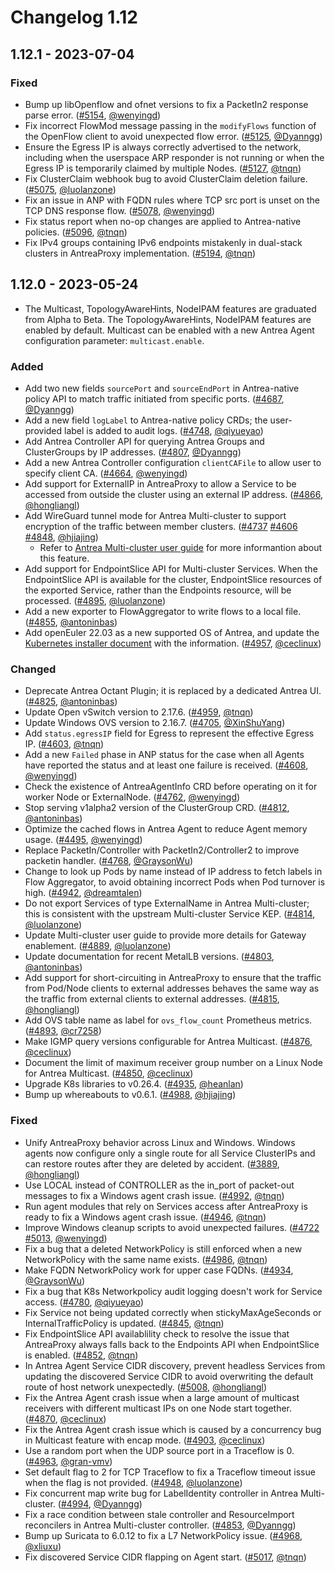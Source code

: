# Changelog 1.12

## 1.12.1 - 2023-07-04

### Fixed

- Bump up libOpenflow and ofnet versions to fix a PacketIn2 response parse error. ([#5154](https://github.com/antrea-io/antrea/pull/5154), [@wenyingd])
- Fix incorrect FlowMod message passing in the `modifyFlows` function of the OpenFlow client to avoid unexpected flow error. ([#5125](https://github.com/antrea-io/antrea/pull/5125), [@Dyanngg])
- Ensure the Egress IP is always correctly advertised to the network, including when the userspace ARP responder is not running or when the Egress IP is temporarily claimed by multiple Nodes. ([#5127](https://github.com/antrea-io/antrea/pull/5127), [@tnqn])
- Fix ClusterClaim webhook bug to avoid ClusterClaim deletion failure. ([#5075](https://github.com/antrea-io/antrea/pull/5075), [@luolanzone])
- Fix an issue in ANP with FQDN rules where TCP src port is unset on the TCP DNS response flow. ([#5078](https://github.com/antrea-io/antrea/pull/5078), [@wenyingd])
- Fix status report when no-op changes are applied to Antrea-native policies. ([#5096](https://github.com/antrea-io/antrea/pull/5096), [@tnqn])
- Fix IPv4 groups containing IPv6 endpoints mistakenly in dual-stack clusters in AntreaProxy implementation. ([#5194](https://github.com/antrea-io/antrea/pull/5194), [@tnqn])

## 1.12.0 - 2023-05-24

- The Multicast, TopologyAwareHints, NodeIPAM features are graduated from Alpha to Beta. The TopologyAwareHints, NodeIPAM features are enabled by default. Multicast can be enabled with a new Antrea Agent configuration parameter: `multicast.enable`.

### Added

- Add two new fields `sourcePort` and `sourceEndPort` in Antrea-native policy API to match traffic initiated from specific ports. ([#4687](https://github.com/antrea-io/antrea/pull/4687), [@Dyanngg])
- Add a new field `logLabel` to Antrea-native policy CRDs; the user-provided label is added to audit logs. ([#4748](https://github.com/antrea-io/antrea/pull/4748), [@qiyueyao])
- Add Antrea Controller API for querying Antrea Groups and ClusterGroups by IP addresses. ([#4807](https://github.com/antrea-io/antrea/pull/4807), [@Dyanngg])
- Add a new Antrea Controller configuration `clientCAFile` to allow user to specify client CA. ([#4664](https://github.com/antrea-io/antrea/pull/4664), [@wenyingd])
- Add support for ExternalIP in AntreaProxy to allow a Service to be accessed from outside the cluster using an external IP address. ([#4866](https://github.com/antrea-io/antrea/pull/4866), [@hongliangl])
- Add WireGuard tunnel mode for Antrea Multi-cluster to support encryption of the traffic between member clusters. ([#4737](https://github.com/antrea-io/antrea/pull/4737) [#4606](https://github.com/antrea-io/antrea/pull/4606) [#4848](https://github.com/antrea-io/antrea/pull/4848), [@hjiajing])
  * Refer to [Antrea Multi-cluster user guide](../docs/multicluster/user-guide.md) for more informantion about this feature.
- Add support for EndpointSlice API for Multi-cluster Services. When the EndpointSlice API is available for the cluster, EndpointSlice resources of the exported Service, rather than the Endpoints resource, will be processed. ([#4895](https://github.com/antrea-io/antrea/pull/4895), [@luolanzone])
- Add a new exporter to FlowAggregator to write flows to a local file. ([#4855](https://github.com/antrea-io/antrea/pull/4855), [@antoninbas])
- Add openEuler 22.03 as a new supported OS of Antrea, and update the [Kubernetes installer document](../docs/kubernetes-installers.md) with the information. ([#4957](https://github.com/antrea-io/antrea/pull/4957), [@ceclinux])

### Changed

- Deprecate Antrea Octant Plugin; it is replaced by a dedicated Antrea UI. ([#4825](https://github.com/antrea-io/antrea/pull/4825), [@antoninbas])
- Update Open vSwitch version to 2.17.6. ([#4959](https://github.com/antrea-io/antrea/pull/4959), [@tnqn])
- Update Windows OVS version to 2.16.7. ([#4705](https://github.com/antrea-io/antrea/pull/4705), [@XinShuYang])
- Add `status.egressIP` field for Egress to represent the effective Egress IP. ([#4603](https://github.com/antrea-io/antrea/pull/4603), [@tnqn])
- Add a new `Failed` phase in ANP status for the case when all Agents have reported the status and at least one failure is received. ([#4608](https://github.com/antrea-io/antrea/pull/4608), [@wenyingd])
- Check the existence of AntreaAgentInfo CRD before operating on it for worker Node or ExternalNode. ([#4762](https://github.com/antrea-io/antrea/pull/4762), [@wenyingd])
- Stop serving v1alpha2 version of the ClusterGroup CRD. ([#4812](https://github.com/antrea-io/antrea/pull/4812), [@antoninbas])
- Optimize the cached flows in Antrea Agent to reduce Agent memory usage. ([#4495](https://github.com/antrea-io/antrea/pull/4495), [@wenyingd])
- Replace PacketIn/Controller with PacketIn2/Controller2 to improve packetin handler. ([#4768](https://github.com/antrea-io/antrea/pull/4768), [@GraysonWu])
- Change to look up Pods by name instead of IP address to fetch labels in Flow Aggregator, to avoid obtaining incorrect Pods when Pod turnover is high. ([#4942](https://github.com/antrea-io/antrea/pull/4942), [@dreamtalen])
- Do not export Services of type ExternalName in Antrea Multi-cluster; this is consistent with the upstream Multi-cluster Service KEP. ([#4814](https://github.com/antrea-io/antrea/pull/4814), [@luolanzone])
- Update Multi-cluster user guide to provide more details for Gateway enablement. ([#4889](https://github.com/antrea-io/antrea/pull/4889), [@luolanzone])
- Update documentation for recent MetalLB versions. ([#4803](https://github.com/antrea-io/antrea/pull/4803), [@antoninbas])
- Add support for short-circuiting in AntreaProxy to ensure that the traffic from Pod/Node clients to
external addresses behaves the same way as the traffic from external clients to external addresses. ([#4815](https://github.com/antrea-io/antrea/pull/4815), [@hongliangl])
- Add OVS table name as label for `ovs_flow_count` Prometheus metrics. ([#4893](https://github.com/antrea-io/antrea/pull/4893), [@cr7258])
- Make IGMP query versions configurable for Antrea Multicast. ([#4876](https://github.com/antrea-io/antrea/pull/4876), [@ceclinux])
- Document the limit of maximum receiver group number on a Linux Node for Antrea Multicast. ([#4850](https://github.com/antrea-io/antrea/pull/4850), [@ceclinux])
- Upgrade K8s libraries to v0.26.4. ([#4935](https://github.com/antrea-io/antrea/pull/4935), [@heanlan])
- Bump up whereabouts to v0.6.1. ([#4988](https://github.com/antrea-io/antrea/pull/4988), [@hjiajing])

### Fixed

- Unify AntreaProxy behavior across Linux and Windows. Windows agents now configure only a single route for
all Service ClusterIPs and can restore routes after they are deleted by accident. ([#3889](https://github.com/antrea-io/antrea/pull/3889), [@hongliangl])
- Use LOCAL instead of CONTROLLER as the in_port of packet-out messages to fix a Windows agent crash issue. ([#4992](https://github.com/antrea-io/antrea/pull/4992), [@tnqn])
- Run agent modules that rely on Services access after AntreaProxy is ready to fix a Windows agent crash issue. ([#4946](https://github.com/antrea-io/antrea/pull/4946), [@tnqn])
- Improve Windows cleanup scripts to avoid unexpected failures. ([#4722](https://github.com/antrea-io/antrea/pull/4722) [#5013](https://github.com/antrea-io/antrea/pull/5013), [@wenyingd])
- Fix a bug that a deleted NetworkPolicy is still enforced when a new NetworkPolicy with the same name exists. ([#4986](https://github.com/antrea-io/antrea/pull/4986), [@tnqn])
- Make FQDN NetworkPolicy work for upper case FQDNs. ([#4934](https://github.com/antrea-io/antrea/pull/4934), [@GraysonWu])
- Fix a bug that K8s Networkpolicy audit logging doesn't work for Service access. ([#4780](https://github.com/antrea-io/antrea/pull/4780), [@qiyueyao])
- Fix Service not being updated correctly when stickyMaxAgeSeconds or InternalTrafficPolicy is updated. ([#4845](https://github.com/antrea-io/antrea/pull/4845), [@tnqn])
- Fix EndpointSlice API availablility check to resolve the issue that AntreaProxy always falls back to the Endpoints API when EndpointSlice is enabled. ([#4852](https://github.com/antrea-io/antrea/pull/4852), [@tnqn])
- In Antrea Agent Service CIDR discovery, prevent headless Services from updating the discovered Service CIDR to avoid overwriting the default route of host network unexpectedly. ([#5008](https://github.com/antrea-io/antrea/pull/5008), [@hongliangl])
- Fix the Antrea Agent crash issue when a large amount of multicast receivers with different multicast IPs on one Node start together. ([#4870](https://github.com/antrea-io/antrea/pull/4870), [@ceclinux])
- Fix the Antrea Agent crash issue which is caused by a concurrency bug in Multicast feature with encap mode. ([#4903](https://github.com/antrea-io/antrea/pull/4903), [@ceclinux])
- Use a random port when the UDP source port in a Traceflow is 0. ([#4963](https://github.com/antrea-io/antrea/pull/4963), [@gran-vmv])
- Set default flag to 2 for TCP Traceflow to fix a Traceflow timeout issue when the flag is not provided. ([#4948](https://github.com/antrea-io/antrea/pull/4948), [@luolanzone])
- Fix concurrent map write bug for LabelIdentity controller in Antrea Multi-cluster. ([#4994](https://github.com/antrea-io/antrea/pull/4994), [@Dyanngg])
- Fix a race condition between stale controller and ResourceImport reconcilers in Antrea Multi-cluster controller. ([#4853](https://github.com/antrea-io/antrea/pull/4853), [@Dyanngg])
- Bump up Suricata to 6.0.12 to fix a L7 NetworkPolicy issue. ([#4968](https://github.com/antrea-io/antrea/pull/4968), [@xliuxu])
- Fix discovered Service CIDR flapping on Agent start. ([#5017](https://github.com/antrea-io/antrea/pull/5017), [@tnqn])

[@antoninbas]: https://github.com/antoninbas
[@ceclinux]: https://github.com/ceclinux
[@cr7258]: https://github.com/cr7258
[@dreamtalen]: https://github.com/dreamtalen
[@Dyanngg]: https://github.com/Dyanngg
[@gran-vmv]: https://github.com/gran-vmv
[@GraysonWu]: https://github.com/GraysonWu
[@heanlan]: https://github.com/heanlan
[@hongliangl]: https://github.com/hongliangl
[@hjiajing]: https://github.com/hjiajing
[@luolanzone]: https://github.com/luolanzone
[@qiyueyao]: https://github.com/qiyueyao
[@tnqn]: https://github.com/tnqn
[@XinShuYang]: https://github.com/XinShuYang
[@wenyingd]: https://github.com/wenyingd
[@xliuxu]: https://github.com/xliuxu
